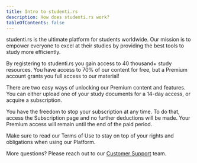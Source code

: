 ```yaml
---
title: Intro to studenti.rs
description: How does studenti.rs work?
tableOfContents: false
---
```


studenti.rs is the ultimate platform for students worldwide. Our mission is to empower everyone to excel at their studies by providing the best tools to study more efficiently.

By registering to studenti.rs you gain access to 40 thousand+ study resources. You have access to 70% of our content for free, but a Premium account grants you full access to our material!

There are two easy ways of unlocking our Premium content and features. You can either upload one of your study documents for a 14-day access, or acquire a subscription.

You have the freedom to stop your subscription at any time. To do that, access the Subscription page and no further deductions will be made. Your Premium access will remain until the end of the paid period.

Make sure to read our Terms of Use to stay on top of your rights and obligations when using our Platform.

More questions? Please reach out to our [Customer Support](../support/help.md) team.
